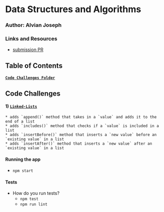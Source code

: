 # Data Structures and Algorithms

### Author: Alvian Joseph

### Links and Resources
* [submission PR](https://github.com/alvian-401-advanced-javascript/data-structures-and-algorithms/pull/4)



## Table of Contents
#### [`Code Challenges Folder`](https://github.com/alvian-401-advanced-javascript/data-structures-and-algorithms/tree/master/challenges)

## Code Challenges
#### 1) [`Linked-Lists`](https://github.com/alvian-401-advanced-javascript/data-structures-and-algorithms/tree/master/data-structures/linked-lists)
    * adds `append()` method that takes in a `value` and adds it to the end of a list
    * adds `includes()` method that checks if a `value` is included in a list
    * adds `insertBefore()` method that inserts a `new value` before an `existing value` in a list
    * adds `insertAfter()` method that inserts a `new value` after an `existing value` in a list



#### Running the app
* `npm start`


  
#### Tests
* How do you run tests?
  * `npm test`
  * `npm run lint`

